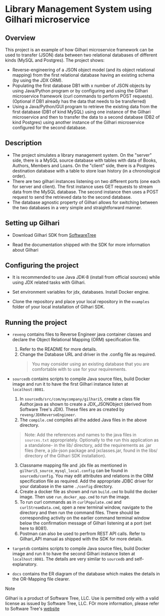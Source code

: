 # Library Management System using Gilhari microservice
## Overview ##
This project is an example of how Gilhari microservice framework can be used to transfer (JSON) data between two relational databases of different kinds (MySQL and Postgres).
The project shows:
* Reverse-engineering of a JSON object model (and its object relational mapping) from the first relational database having an existing schema (by using the JDX ORM).
* Populating the first database DB1 with x number of JSON objects by using Java/Python program or by configuring and using the Gilhari microservice framework (curl commands to perform POST requests). (Optional if DB1 already has the data that needs to be transferred)
* Using a Java/Python/GUI program to retrieve the existing data from the first database (DB1 of kind MySQL) using one instance of the Gilhari microservice and then to transfer the data to a second database (DB2 of kind Postgres) using another instance of the Gilhari microservice configured for the second database.

## Description ##

* The project simulates a library management system. On the "server" side, there is a MySQL source database with tables with data of Books, Authors, Members and Loans. On the "client" side, there is a Postgres destination database with a table to store loan history (in a chronological order). 
* There are two gilhari instances listening on two different ports (one each for server and client). The first instance uses GET requests to stream data from the MySQL database. The second instance then uses a POST request to send the retrieved data to the second database.
* The database agnostic property of Gilhari allows for switching between the two databases in a very simple and straightforward manner.

## Setting up Gilhari ##

* Download Gilhari SDK from [SoftwareTree](https://www.softwaretree.com/v1/products/gilhari/gilhari_introduction.php)

* Read the documentation shipped with the SDK for more information about Gilhari

## Configuring the project ##

* It is recommended to use Java JDK-8 (install from official sources) while using JDX related tasks with Gilhari.

* Set environment variables for jdx, databases. Install Docker engine. 

* Clone the repository and place your local repository in the ```examples``` folder of your local installation of Gilhari SDK.

## Running the project
* ```reveng``` contains files to Reverse Engineer java container classes and declare the Object Relational Mapping (ORM) specification file.
    1. Refer to the README for more details.
    2. Change the Database URL and driver in the .config file as required.
        > You may consider using an existing database that you are comfortable with to use for your requirements. 

* ```sourcedb``` contains scripts to compile Java source files, build Docker image and run it to have the first Gilhari instance listen at ```localhost:8081```.
    1. In ```sourcedb/src/com/mycompany/gilhari5```, create a class file Author.java as shown to create a JDX_JSONObject (derived from Software Tree's JDX). These files are as created by ```reveng/JDXReverseEngineer```. 
    2. The ```compile.cmd``` compiles all the added Java files in the above directory.
    >Note: Add the references and names to the java files in ```sources.txt``` appropriately.
    >Optionally to the run this application as a standalone- in the lib/ directory, add the requirements as .jar files (here, a jdx-json package and jxclasses.jar, found in the libs/ directory of the Gilhari SDK installation).  
    3. Classname mapping file and .jdx file as mentioned in ```gilhari5_source_mysql_local.config``` can be found in ```sourcedb/config```. You may edit attributes and relations in the ORM specification file as required. Add the appropriate JDBC driver for your database in the same ```./config``` directory.
    4. Create a docker file as shown and run ```build.cmd``` to build the docker image. Then use ```run_docker_app.cmd``` to run the image.
    5. To run curl commands as in ```curlPopulate.cmd``` and ```curlStreamData.cmd```, open a new terminal window, navigate to the directory and then run the command files. There should be corresponding activity on the earlier command terminal window below the confirmation message of Gilhari listening at a port (set here to 8081).
    6. Postman can also be used to perfrom REST API calls. Refer to Gilhari_API manual as shipped with the SDK for more details. 

* ```targetdb``` contains scripts to compile Java source files, build Docker image and run it to have the second Gilhari instance listen at ```localhost:8081```. The details are very similar to ```sourcedb``` and self-explanatory.
  
* ```docs``` contains the ER diagram of the database which makes the details in the OR-Mapping file clearer. 

>[!NOTE]
>Gilhari is a product of Software Tree, LLC. Use is permitted only with a valid license as issued by Software Tree, LLC. FOr more information, please refer to Software Tree's [website](https://www.softwaretree.com)
